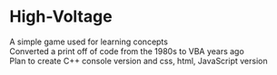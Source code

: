 # High-Voltage
A simple game used for learning concepts  
Converted a print off of code from the 1980s to VBA years ago  
Plan to create C++ console version and css, html, JavaScript version  

